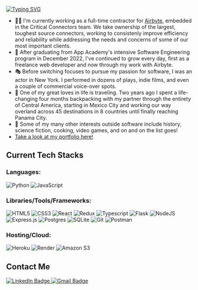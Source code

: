 [![Typing SVG](https://readme-typing-svg.demolab.com?font=Fira+Code&weight=600&pause=1000&repeat=false&width=550&lines=Hi+there!+I'm+Christo%2C+nice+to+meet+you+%F0%9F%91%8B)](https://git.io/typing-svg)

- 🧑‍💻 I'm currently working as a full-time contractor for [Airbyte](https://airbyte.com/), embedded in the Critical Connectors team. We take ownership of the largest, toughest source connectors, working to consistenly improve efficiency and reliability while addressing the needs and concerns of some of our most important clients.
- 🌱 After graduating from App Academy's intensive Software Engineering program in December 2022, I've continued to grow every day, first as a freelance web developer and now through my work with Airbyte.
- 🎭 Before switching focuses to pursue my passion for software, I was an actor in New York.  I performed in dozens of plays, indie films, and even a couple of commercial voice-over spots.
- 🧳 One of my great loves in life is traveling. Two years ago I spent a life-changing four months backpacking with my partner through the entirety of Central America, starting in Mexico City and working our way overland across 45 destinations in 8 countries until finally reaching Panama City.
- 👀 Some of my many other interests outside software include history, science fiction, cooking, video games, and on and on the list goes!
- <a href="https://ChristoGrab.github.io/">Take a look at my portfolio here!</a>

## Current Tech Stacks

### Languages:
![Python](https://img.shields.io/badge/python-3670A0?style=for-the-badge&logo=python&logoColor=ffdd54)
![JavaScript](https://img.shields.io/badge/javascript-%23323330.svg?style=for-the-badge&logo=javascript&logoColor=%23F7DF1E)

### Libraries/Tools/Frameworks:
![HTML5](https://img.shields.io/badge/html5-%23E34F26.svg?style=for-the-badge&logo=html5&logoColor=white)
![CSS3](https://img.shields.io/badge/css3-%231572B6.svg?style=for-the-badge&logo=css3&logoColor=white)
![React](https://img.shields.io/badge/react-%2320232a.svg?style=for-the-badge&logo=react&logoColor=%2361DAFB)
![Redux](https://img.shields.io/badge/redux-%23593d88.svg?style=for-the-badge&logo=redux&logoColor=white)
![Typescript](https://img.shields.io/badge/TypeScript-3178C6?style=for-the-badge&logo=typescript&logoColor=white)
![Flask](https://img.shields.io/badge/flask-%23000.svg?style=for-the-badge&logo=flask&logoColor=white)
![NodeJS](https://img.shields.io/badge/node.js-6DA55F?style=for-the-badge&logo=node.js&logoColor=white)
![Express.js](https://img.shields.io/badge/express.js-%23404d59.svg?style=for-the-badge&logo=express&logoColor=%2361DAFB)
![Postgres](https://img.shields.io/badge/PostgreSQL-316192?style=for-the-badge&logo=postgresql&logoColor=white)
![SQLite](https://img.shields.io/badge/SQLite-07405E?style=for-the-badge&logo=sqlite&logoColor=white)
![Git](https://img.shields.io/badge/GIT-E44C30?style=for-the-badge&logo=git&logoColor=white)
![Postman](https://img.shields.io/badge/Postman-FF6C37?style=for-the-badge&logo=Postman&logoColor=white)

### Hosting/Cloud:
![Heroku](https://img.shields.io/badge/Heroku-430098?style=for-the-badge&logo=heroku&logoColor=white)
![Render](https://img.shields.io/badge/Render-46E3B7?style=for-the-badge&logo=render&logoColor=white)
![Amazon S3](https://img.shields.io/static/v1?style=for-the-badge&message=Amazon+S3&color=569A31&logo=Amazon+S3&logoColor=FFFFFF&label=)

## Contact Me

<div id="header">
  <div id="badges">
  
  <a href="https://www.linkedin.com/in/christo-grabowski-894a82a6" target="_blank">
    <img src="https://img.shields.io/badge/LinkedIn-blue?style=for-the-badge&logo=linkedin&logoColor=white" alt="LinkedIn Badge"/>
  </a>
    
  <a href="mailto:christo.grab@gmail.com" target="_blank">
    <img src="https://img.shields.io/badge/Gmail-D14836?style=for-the-badge&logo=gmail&logoColor=white" alt="Gmail Badge"/>
  </a>
  </div>
</div>
